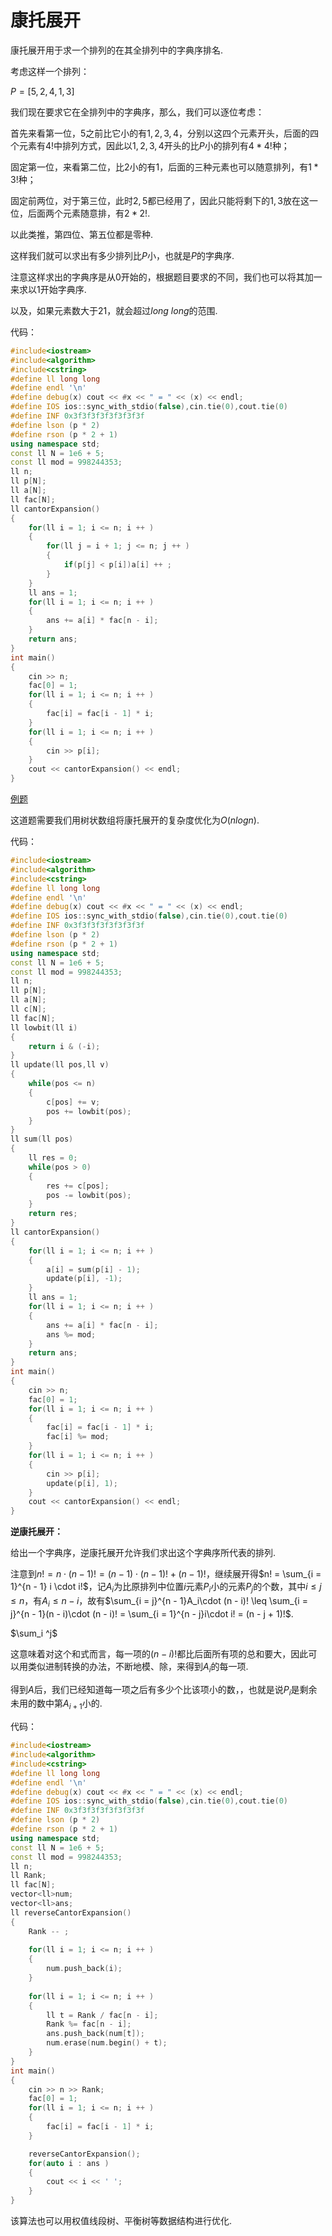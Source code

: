 # 康托展开


康托展开用于求一个排列的在其全排列中的字典序排名.

考虑这样一个排列：

$P = [5,2,4,1,3]$

我们现在要求它在全排列中的字典序，那么，我们可以逐位考虑：

首先来看第一位，$5$之前比它小的有$1,2,3,4$，分别以这四个元素开头，后面的四个元素有$4!$中排列方式，因此以$1,2,3,4$开头的比$P$小的排列有$4 * 4!$种；

固定第一位，来看第二位，比$2$小的有$1$，后面的三种元素也可以随意排列，有$1 * 3!$种；

固定前两位，对于第三位，此时$2,5$都已经用了，因此只能将剩下的$1,3$放在这一位，后面两个元素随意排，有$2 * 2!$.

以此类推，第四位、第五位都是零种.

这样我们就可以求出有多少排列比$P$小，也就是$P$的字典序.

注意这样求出的字典序是从$0$开始的，根据题目要求的不同，我们也可以将其加一来求以$1$开始字典序.

以及，如果元素数大于$21$，就会超过$long\ long$的范围.

代码：

```cpp
#include<iostream>
#include<algorithm>
#include<cstring>
#define ll long long
#define endl '\n'
#define debug(x) cout << #x << " = " << (x) << endl;
#define IOS ios::sync_with_stdio(false),cin.tie(0),cout.tie(0)
#define INF 0x3f3f3f3f3f3f3f3f
#define lson (p * 2)
#define rson (p * 2 + 1)
using namespace std;
const ll N = 1e6 + 5;
const ll mod = 998244353;
ll n;
ll p[N];
ll a[N];
ll fac[N];
ll cantorExpansion()
{
	for(ll i = 1; i <= n; i ++ )
	{
		for(ll j = i + 1; j <= n; j ++ )
		{
			if(p[j] < p[i])a[i] ++ ;
		}
	}
	ll ans = 1;
	for(ll i = 1; i <= n; i ++ )
	{
		ans += a[i] * fac[n - i];
	}
	return ans;
}
int main()
{
	cin >> n;
	fac[0] = 1;
	for(ll i = 1; i <= n; i ++ )
	{
		fac[i] = fac[i - 1] * i;
	}
	for(ll i = 1; i <= n; i ++ )
	{
		cin >> p[i];
	}
	cout << cantorExpansion() << endl;
}
```

[例题](https://www.luogu.com.cn/problem/P5367)

这道题需要我们用树状数组将康托展开的复杂度优化为$O(nlogn)$.

代码：

```cpp
#include<iostream>
#include<algorithm>
#include<cstring>
#define ll long long
#define endl '\n'
#define debug(x) cout << #x << " = " << (x) << endl;
#define IOS ios::sync_with_stdio(false),cin.tie(0),cout.tie(0)
#define INF 0x3f3f3f3f3f3f3f3f
#define lson (p * 2)
#define rson (p * 2 + 1)
using namespace std;
const ll N = 1e6 + 5;
const ll mod = 998244353;
ll n;
ll p[N];
ll a[N];
ll c[N];
ll fac[N];
ll lowbit(ll i)
{
	return i & (-i);
}
ll update(ll pos,ll v)
{
	while(pos <= n)
	{
		c[pos] += v;
		pos += lowbit(pos);
	}
}
ll sum(ll pos)
{
	ll res = 0;
	while(pos > 0)
	{
		res += c[pos];
		pos -= lowbit(pos);
	}
	return res;
}
ll cantorExpansion()
{
	for(ll i = 1; i <= n; i ++ )
	{
		a[i] = sum(p[i] - 1);
		update(p[i], -1);
	}
	ll ans = 1;
	for(ll i = 1; i <= n; i ++ )
	{
		ans += a[i] * fac[n - i];
		ans %= mod;
	}
	return ans;
}
int main()
{
	cin >> n;
	fac[0] = 1;
	for(ll i = 1; i <= n; i ++ )
	{
		fac[i] = fac[i - 1] * i;
		fac[i] %= mod;
	}
	for(ll i = 1; i <= n; i ++ )
	{
		cin >> p[i];
		update(p[i], 1);
	}
	cout << cantorExpansion() << endl;
}
```

**逆康托展开：**

给出一个字典序，逆康托展开允许我们求出这个字典序所代表的排列.

注意到$n! = n\cdot (n - 1)! = (n - 1)\cdot (n - 1)! + (n - 1)!$，继续展开得$n! = \sum_{i = 1}^{n - 1} i \cdot i!$，记$A_i$为比原排列中位置$i$元素$P_i$小的元素$P_j$的个数，其中$i \leq j \leq n$，有$A_i \leq n - i$，故有$\sum_{i = j}^{n - 1}A_i\cdot (n - i)! \leq \sum_{i = j}^{n - 1}(n - i)\cdot (n - i)! = \sum_{i = 1}^{n - j}i\cdot i! = (n - j + 1)!$.

$\sum_i ^j$

这意味着对这个和式而言，每一项的$(n - i)!$都比后面所有项的总和要大，因此可以用类似进制转换的办法，不断地模、除，来得到$A_i$的每一项.

得到$A$后，我们已经知道每一项之后有多少个比该项小的数，，也就是说$P_i$是剩余未用的数中第$A_{i + 1}$小的.

代码：

```cpp
#include<iostream>
#include<algorithm>
#include<cstring>
#define ll long long
#define endl '\n'
#define debug(x) cout << #x << " = " << (x) << endl;
#define IOS ios::sync_with_stdio(false),cin.tie(0),cout.tie(0)
#define INF 0x3f3f3f3f3f3f3f3f
#define lson (p * 2)
#define rson (p * 2 + 1)
using namespace std;
const ll N = 1e6 + 5;
const ll mod = 998244353;
ll n;
ll Rank;
ll fac[N];
vector<ll>num;
vector<ll>ans;
ll reverseCantorExpansion()
{
	Rank -- ;
	
	for(ll i = 1; i <= n; i ++ )
	{
		num.push_back(i);
	}
	
	for(ll i = 1; i <= n; i ++ )
	{
		ll t = Rank / fac[n - i];
		Rank %= fac[n - i];
		ans.push_back(num[t]);
		num.erase(num.begin() + t);
	}
}
int main()
{
	cin >> n >> Rank;
	fac[0] = 1;
	for(ll i = 1; i <= n; i ++ )
	{
		fac[i] = fac[i - 1] * i;
	}

	reverseCantorExpansion();
	for(auto i : ans )
	{
		cout << i << ' ';
	}	
}
```
该算法也可以用权值线段树、平衡树等数据结构进行优化.

